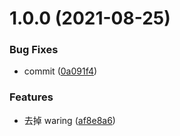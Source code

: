 # 1.0.0 (2021-08-25)

### Bug Fixes

- commit ([0a091f4](https://github.com/liu-fatty/vite-vue3/commit/0a091f4def26d23f948955696c6d32ace7e544aa))

### Features

- 去掉 waring ([af8e8a6](https://github.com/liu-fatty/vite-vue3/commit/af8e8a6c3ae4f1cbe6734f141f29ff09103ed636))
